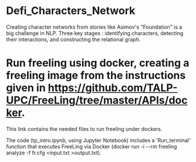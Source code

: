 # Defi_Characters_Network
Creating character networks from stories like Asimov's "Foundation" is a big challenge in NLP. Three key stages :  identifying characters, detecting their interactions, and constructing the relational graph.

# Run freeling using docker, creating a freeling image from the instructions given in https://github.com/TALP-UPC/FreeLing/tree/master/APIs/docker. 
This link contains the needed files to run freeling under dockers.

The code (tp_intro.ipynb, using Jupyter Notebook) includes a 'Run_terminal' function that executes FreeLing via Docker (docker run -i --rm  freeling analyze -f fr.cfg <input.txt >output.txt).
